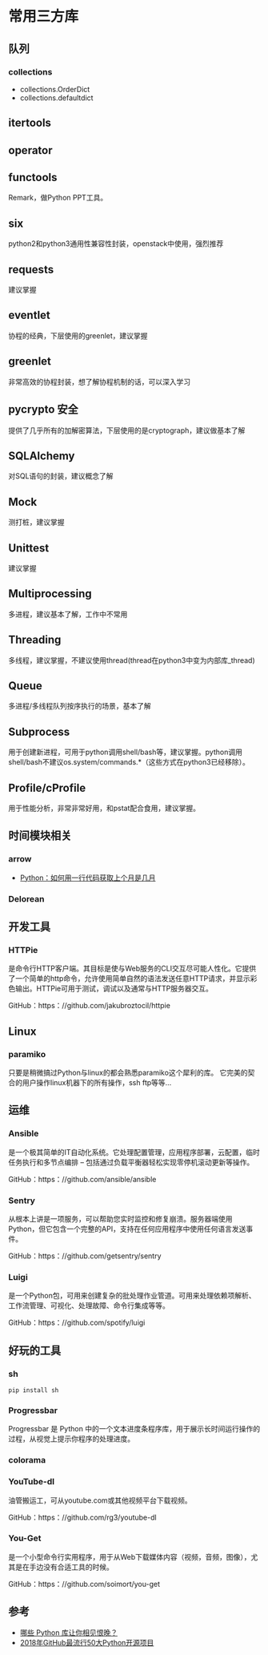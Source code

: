 # 常用三方库

## 队列

### collections
- collections.OrderDict
- collections.defaultdict

## itertools

## operator

## functools

Remark，做Python PPT工具。

## six
python2和python3通用性兼容性封装，openstack中使用，强烈推荐

## requests
建议掌握

## eventlet
协程的经典，下层使用的greenlet，建议掌握

## greenlet
非常高效的协程封装，想了解协程机制的话，可以深入学习

## pycrypto 安全
提供了几乎所有的加解密算法，下层使用的是cryptograph，建议做基本了解

## SQLAlchemy
对SQL语句的封装，建议概念了解

## Mock
测打桩，建议掌握

## Unittest
建议掌握

## Multiprocessing
多进程，建议基本了解，工作中不常用

## Threading
多线程，建议掌握，不建议使用thread(thread在python3中变为内部库_thread)

## Queue
多进程/多线程队列按序执行的场景，基本了解

## Subprocess
用于创建新进程，可用于python调用shell/bash等，建议掌握。python调用shell/bash不建议os.system/commands.*（这些方式在python3已经移除）。

## Profile/cProfile
用于性能分析，非常非常好用，和pstat配合食用，建议掌握。

## 时间模块相关

### arrow
- [Python：如何用一行代码获取上个月是几月](https://foofish.net/python-arrow.html)

### Delorean

## 开发工具

### HTTPie

是命令行HTTP客户端。其目标是使与Web服务的CLI交互尽可能人性化。它提供了一个简单的http命令，允许使用简单自然的语法发送任意HTTP请求，并显示彩色输出。HTTPie可用于测试，调试以及通常与HTTP服务器交互。

GitHub：https：//github.com/jakubroztocil/httpie

## Linux

### paramiko

只要是稍微搞过Python与linux的都会熟悉paramiko这个犀利的库。
它完美的契合的用户操作linux机器下的所有操作，ssh ftp等等…

## 运维

### Ansible

是一个极其简单的IT自动化系统。它处理配置管理，应用程序部署，云配置，临时任务执行和多节点编排 – 包括通过负载平衡器轻松实现零停机滚动更新等操作。

GitHub：https：//github.com/ansible/ansible

### Sentry
从根本上讲是一项服务，可以帮助您实时监控和修复崩溃。服务器端使用Python，但它包含一个完整的API，支持在任何应用程序中使用任何语言发送事件。

GitHub：https：//github.com/getsentry/sentry

### Luigi
是一个Python包，可用来创建复杂的批处理作业管道。可用来处理依赖项解析、工作流管理、可视化、处理故障、命令行集成等等。

GitHub：https：//github.com/spotify/luigi

## 好玩的工具

### sh
```
pip install sh
```

### Progressbar

Progressbar 是 Python 中的一个文本进度条程序库，用于展示长时间运行操作的过程，从视觉上提示你程序的处理进度。

### colorama

### YouTube-dl
油管搬运工，可从youtube.com或其他视频平台下载视频。

GitHub：https：//github.com/rg3/youtube-dl

### You-Get
是一个小型命令行实用程序，用于从Web下载媒体内容（视频，音频，图像），尤其是在手边没有合适工具的时候。

GitHub：https：//github.com/soimort/you-get


## 参考
- [哪些 Python 库让你相见恨晚？](https://www.zhihu.com/question/24590883/answer/286407918)
- [2018年GitHub最流行50大Python开源项目](https://www.ctocio.com/ccnews/27611.html)
